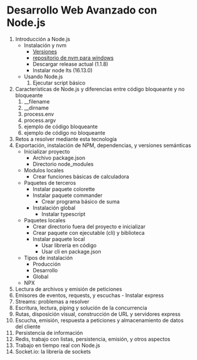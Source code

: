 # Desarrollo Web Avanzado con Node.js

1. Introducción a Node.js
    - Instalación y nvm
        - [Versiones](https://nodejs.org/es/about/releases/)
        - [repositorio de nvm para windows](https://github.com/coreybutler/nvm-windows)
        - Descargar release actual (1.1.8)
        - Instalar node lts (16.13.0)
    - Usando Node.js
        1. Ejecutar script básico
2. Características de Node.js y diferencias entre código bloqueante y no bloqueante
    1. __filename
    2. __dirname
    3. process.env
    4. process.argv
    5. ejemplo de código bloqueante
    6. ejemplo de código no bloqueante
3. Retos a resolver mediante esta tecnología
4. Exportación, instalación de NPM, dependencias, y versiones semánticas
    - Inicializar proyecto
        - Archivo package.json
        - Directorio node_modules
    - Modulos locales
        - Crear funciones básicas de calculadora
    - Paquetes de terceros
        - Instalar paquete colorette
        - Instalar paquete commander
            - Crear programa básico de suma
        - Instalación global
            - Instalar typescript
    - Paquetes locales
        - Crear directorio fuera del proyecto e inicializar
        - Crear paquete con ejecutable (cli) y biblioteca
        - Instalar paquete local
            - Usar librería en código
            - Usar cli en package.json
    - Tipos de instalación
        - Producción
        - Desarrollo
        - Global
    - NPX
5. Lectura de archivos y emisión de peticiones
6. Emisores de eventos, requests, y escuchas
        - Instalar express
7. Streams: problemas a resolver
8. Escritura, lectura, piping y solución de la concurrencia
9. Rutas, disposición visual, construcción de URL y servidores express
10. Escucha, emisión, respuesta a peticiones y almacenamiento de datos del cliente
11. Persistencia de información
12. Redis, trabajo con listas, persistencia, emisión, y otros aspectos
13. Trabajo en tiempo real con Node.js
14. Socket.io: la librería de sockets
